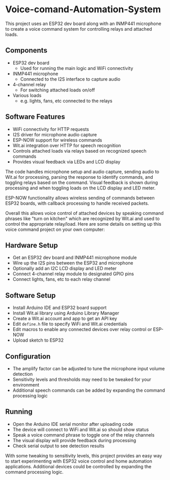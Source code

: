 # Voice-comand-Automation-System

This project uses an ESP32 dev board along with an INMP441 microphone to create a voice command system for controlling relays and attached loads.

## Components
- ESP32 dev board
  - Used for running the main logic and WiFi connectivity
- INMP441 microphone
  - Connected to the I2S interface to capture audio
- 4-channel relay 
  - For switching attached loads on/off
- Various loads
  - e.g. lights, fans, etc connected to the relays
  
## Software Features
- WiFi connectivity for HTTP requests
- I2S driver for microphone audio capture
- ESP-NOW support for wireless commands 
- Wit.ai integration over HTTP for speech recognition
- Controls attached loads via relays based on recognized speech commands
- Provides visual feedback via LEDs and LCD display

The code handles microphone setup and audio capture, sending audio to Wit.ai for processing, parsing the response to identify commands, and toggling relays based on the command. Visual feedback is shown during processing and when toggling loads on the LCD display and LED meter.

ESP-NOW functionality allows wireless sending of commands between ESP32 boards, with callback processing to handle received packets.

Overall this allows voice control of attached devices by speaking command phrases like "turn on kitchen" which are recognized by Wit.ai and used to control the appropriate relay/load.
Here are some details on setting up this voice command project on your own computer:

## Hardware Setup 
- Get an ESP32 dev board and INMP441 microphone module
- Wire up the I2S pins between the ESP32 and microphone
- Optionally add an I2C LCD display and LED meter
- Connect 4-channel relay module to designated GPIO pins
- Connect lights, fans, etc to each relay channel

## Software Setup
- Install Arduino IDE and ESP32 board support 
- Install Wit.ai library using Arduino Library Manager
- Create a Wit.ai account and app to get an API key
- Edit `define.h` file to specify WiFi and Wit.ai credentials 
- Edit macros to enable any connected devices over relay control or ESP-NOW  
- Upload sketch to ESP32

## Configuration
- The amplify factor can be adjusted to tune the microphone input volume detection
- Sensitivity levels and thresholds may need to be tweaked for your environment
- Additional speech commands can be added by expanding the command processing logic

## Running
- Open the Arduino IDE serial monitor after uploading code
- The device will connect to WiFi and Wit.ai so should show status 
- Speak a voice command phrase to toggle one of the relay channels
- The visual display will provide feedback during processing
- Check serial output to see detection results

With some tweaking to sensitivity levels, this project provides an easy way to start experimenting with ESP32 voice control and home automation applications. Additional devices could be controlled by expanding the command processing logic.
